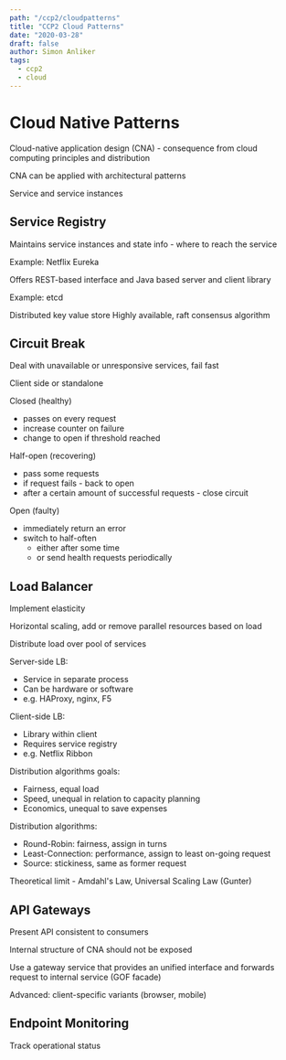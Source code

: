 ```yaml
---
path: "/ccp2/cloudpatterns"
title: "CCP2 Cloud Patterns"
date: "2020-03-28"
draft: false
author: Simon Anliker
tags:
  - ccp2
  - cloud
---
```


<!-- CNA2 -->

# Cloud Native Patterns

Cloud-native application design (CNA) - consequence from cloud computing principles and distribution

CNA can be applied with architectural patterns

Service and service instances

## Service Registry

Maintains service instances and state info - where to reach the service

Example: Netflix Eureka

Offers REST-based interface and Java based server and client library

Example: etcd

Distributed key value store
Highly available, raft consensus algorithm


## Circuit Break

Deal with unavailable or unresponsive services, fail fast

Client side or standalone

Closed (healthy)
* passes on every request
* increase counter on failure
* change to open if threshold reached

Half-open (recovering)
* pass some requests
* if request fails - back to open
* after a certain amount of successful requests - close circuit

Open (faulty)
* immediately return an error
* switch to half-often
  * either after some time
  * or send health requests periodically 

## Load Balancer

Implement elasticity

Horizontal scaling, add or remove parallel resources based on load

Distribute load over pool of services

Server-side LB:
* Service in separate process
* Can be hardware or software
* e.g. HAProxy, nginx, F5

Client-side LB:
* Library within client
* Requires service registry
* e.g. Netflix Ribbon

Distribution algorithms goals:
* Fairness, equal load
* Speed, unequal in relation to capacity planning
* Economics, unequal to save expenses

Distribution algorithms:
* Round-Robin: fairness, assign in turns
* Least-Connection: performance, assign to least on-going request
* Source: stickiness, same as former request

Theoretical limit - Amdahl's Law, Universal Scaling Law (Gunter)

## API Gateways

Present API consistent to consumers

Internal structure of CNA should not be exposed

Use a gateway service that provides an unified interface and forwards request to internal service (GOF facade)

Advanced: client-specific variants (browser, mobile)


## Endpoint Monitoring

Track operational status


